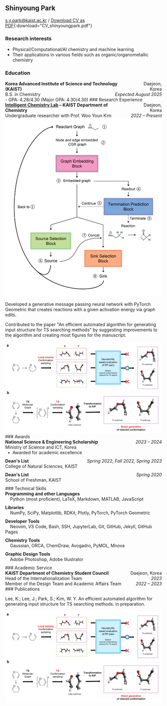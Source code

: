 
<!-- introduction:start -->
## Shinyoung Park
s.y.park@kaist.ac.kr / [Download CV as PDF](/assets/CV_shinyoungpark_blog.pdf){:download="CV_shinyoungpark.pdf"}

### Research interests
- Physical/Computational/AI chemistry and machine learning
- Their applications in various fields such as organic/organometallic chemistry
<!-- introduction:end -->
<!-- education:start -->
### Education
<div style="display: flex; justify-content: space-between;">
    <div style="text-align: left;">
        <b>Korea Advanced Institute of Science and Technology (KAIST)</b>
    </div>
    <div style="text-align: right;">
        Daejeon, Korea
    </div>
</div>
<div style="display: flex; justify-content: space-between;">
    <div style="text-align: left;">
        B.S. in Chemistry
    </div>
    <div style="text-align: right;">
        <i>Expected August 2025</i>
    </div>
</div>
- GPA: 4.28/4.30 (Major GPA: 4.30/4.30)
<!-- education:end -->
<!-- research:start -->
### Research Experience
<div style="display: flex; justify-content: space-between;">
    <div style="text-align: left;">
        <b><a href="https://wooyoun.kaist.ac.kr/">Intelligent Chemistry Lab</a> &ndash; KAIST Department of Chemistry </b>
    </div>
    <div style="text-align: right;">
        Daejeon, Korea
    </div>
</div>
<div style="display: flex; justify-content: space-between;">
    <div style="text-align: left;">
        Undergraduate researcher with Prof. Woo Youn Kim
    </div>
    <div style="text-align: right;">
        <i>2022 &ndash; Present</i>
    </div>
</div>
<div class="container">
    <div class="image-container">
        <a href="assets/img/about/model_arch.png">
            <img src="assets/img/about/model_arch.png">
        </a>
    </div>
    <div class="right-text-container">
        <p>
            Developed a generative message passing neural network with PyTorch Geometric that creates reactions with a given activation energy via graph edits.
        </p>
    </div>
</div>
<div class="container">
    <div class="left-text-container">
        <p>
            Contributed to the paper "An efficient automated algorithm for generating input structure for TS searching methods" by suggesting improvements to the algorithm and creating most figures for the manuscript.
        </p>
    </div>
    <div class="image-container">
        <a href="assets/img/about/algorithm_figure.png">
            <img src="assets/img/about/algorithm_figure.png">
        </a>
    </div>
</div>
<!-- research:end -->
<!-- awards:start -->
### Awards
<div style="margin-bottom: 10px;">
    <div style="display: flex; justify-content: space-between;">
        <div style="text-align: left;">
            <b>National Science & Engineering Scholarship</b>
        </div>
        <div style="text-align: right;">
            <i>2023 &ndash; 2024</i>
        </div>
    </div>
    <div style="font-size: 14px;">
        Ministry of Science and ICT, Korea
        <br>
        &nbsp;&nbsp;&bull;&nbsp;&nbsp;Awarded for academic excellence
    </div>
</div>
<div style="margin-bottom: 10px;">
    <div style="display: flex; justify-content: space-between">
        <div style="text-align: left;">
            <b>Dean's List</b>
        </div>
        <div style="text-align: right;">
            <i>Spring 2022, Fall 2022, Spring 2023</i>
        </div>
    </div>
    <div style="font-size: 14px;">
        College of Natural Sciences, KAIST
    </div>
</div>
<div style="margin-bottom: 10px;">
    <div style="display: flex; justify-content: space-between;">
        <div style="text-align: left;">
            <b>Dean's List</b>
        </div>
        <div style="text-align: right;">
            <i>Spring 2020</i>
        </div>
    </div>
    <div style="font-size: 14px;">
        School of Freshman, KAIST
    </div>
</div>
<!-- awards:end -->
<!-- skills:start -->
### Technical Skills
<div style="margin-bottom: 10px;">
    <b>Programming and other Languages</b>
    <div style="font-size: 14px;">
        &nbsp;&nbsp;&nbsp;&nbsp;Python (most proficient), LaTeX, Markdown, MATLAB, JavaScript
    </div>
</div>
<div style="margin-bottom: 10px;">
    <b>Libraries</b>
    <div style="font-size: 14px;">
        &nbsp;&nbsp;&nbsp;&nbsp;NumPy, SciPy, Matplotlib, RDKit, Plotly, PyTorch, PyTorch Geometric
    </div>
</div>
<div style="margin-bottom: 10px;">
    <b>Developer Tools</b>
    <div style="font-size: 14px;">
        &nbsp;&nbsp;&nbsp;&nbsp;Neovim, VS Code, Bash, SSH, JupyterLab, Git, GitHub, Jekyll, GitHub Pages
    </div>
</div>
<div style="margin-bottom: 10px;">
    <b>Chemistry Tools</b>
    <div style="font-size: 14px;">
        &nbsp;&nbsp;&nbsp;&nbsp;Gaussian, ORCA, ChemDraw, Avogadro, PyMOL, Mnova
    </div>
</div>
<div style="margin-bottom: 10px;">
    <b>Graphic Design Tools</b>
    <div style="font-size: 14px;">
        &nbsp;&nbsp;&nbsp;&nbsp;Adobe Photoshop, Adobe Illustrator
    </div>
</div>
<!-- skills:end -->
<!-- service:start -->
### Academic Service
<div style="display: flex; justify-content: space-between;">
    <div style="text-align: left;">
        <b>KAIST Department of Chemistry Student Council</b>
    </div>
    <div style="text-align: right;">
        Daejeon, Korea
    </div>
</div>
<div style="display: flex; justify-content: space-between;">
    <div style="text-align: left;">
        Head of the Internationalization Team
    </div>
    <div style="text-align: right;">
        <i>2023</i>
    </div>
</div>
<div style="display: flex; justify-content: space-between;">
    <div style="text-align: left;">
        Member of the Design Team and Academic Affairs Team
    </div>
    <div style="text-align: right;">
        <i>2022 – 2023</i>
    </div>
</div>
<!-- service:end -->
<!-- publications:start -->
### Publications
<div class="container">
    <div class="left-text-container">
        <p>
            Lee, K.; Lee, J.; Park, S.; Kim, W. Y. An efficient automated algorithm for generating input structure for TS searching methods. in preparation.
        </p>
    </div>
    <div class="image-container">
        <a href="assets/img/about/algorithm_figure.png">
            <img src="assets/img/about/algorithm_figure.png">
        </a>
    </div>
</div>
<!-- publications:end -->